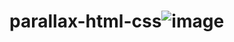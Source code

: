 # parallax-html-css![image](https://user-images.githubusercontent.com/39106898/132936600-8e2731e0-1059-4130-a521-fd8786ef1921.png)
